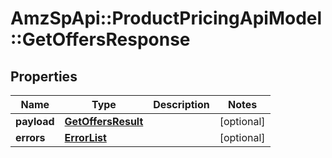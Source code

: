 # AmzSpApi::ProductPricingApiModel::GetOffersResponse

## Properties
Name | Type | Description | Notes
------------ | ------------- | ------------- | -------------
**payload** | [**GetOffersResult**](GetOffersResult.md) |  | [optional] 
**errors** | [**ErrorList**](ErrorList.md) |  | [optional] 

